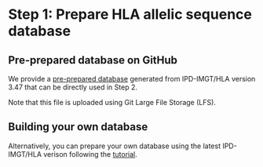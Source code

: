 # Step 1: Prepare HLA allelic sequence database

## Pre-prepared database on GitHub
We provide a [pre-prepared database](IMGTHLA_all_alleles_FINAL.fa) generated from IPD-IMGT/HLA version 3.47 that can be directly used in Step 2. 

Note that this file is uploaded using Git Large File Storage (LFS).

## Building your own database
Alternatively, you can prepare your own database using the latest IPD-IMGT/HLA verison following the [tutorial](tutorial_make_database.ipynb).